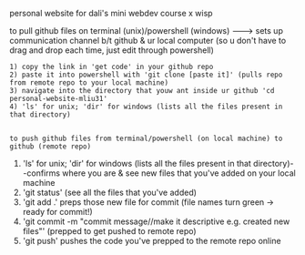 personal website for dali's mini webdev course x wisp

to pull github files on terminal (unix)/powershell (windows) ---> sets up communication channel b/t github & ur local computer (so u don't have to drag and drop each time, just edit through powershell)
~~~
1) copy the link in 'get code' in your github repo 
2) paste it into powershell with 'git clone [paste it]' (pulls repo from remote repo to your local machine)
3) navigate into the directory that youw ant inside ur github 'cd personal-website-mliu31' 
4) 'ls' for unix; 'dir' for windows (lists all the files present in that directory)


to push github files from terminal/powershell (on local machine) to github (remote repo)
~~~
1) 'ls' for unix; 'dir' for windows (lists all the files present in that directory)--confirms where you are & see new files that you've added on your local machine 
2) 'git status' (see all the files that you've added)
3) 'git add .' preps those new file for commit (file names turn green -> ready for commit!)
4) 'git commit -m "commit message//make it descriptive e.g. created new files"' (prepped to get pushed to remote repo) 
5) 'git push' pushes the code you've prepped to the remote repo online